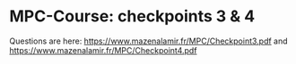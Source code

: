 # MPC-Course: checkpoints 3 & 4
Questions are here: https://www.mazenalamir.fr/MPC/Checkpoint3.pdf and https://www.mazenalamir.fr/MPC/Checkpoint4.pdf
